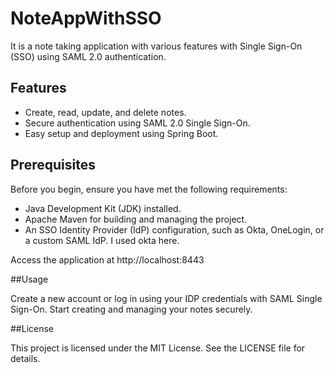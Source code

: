 # NoteAppWithSSO

It is a note taking application with various features with Single Sign-On (SSO) using SAML 2.0 authentication.

## Features

- Create, read, update, and delete notes.
- Secure authentication using SAML 2.0 Single Sign-On.
- Easy setup and deployment using Spring Boot.

## Prerequisites

Before you begin, ensure you have met the following requirements:

- Java Development Kit (JDK) installed.
- Apache Maven for building and managing the project.
- An SSO Identity Provider (IdP) configuration, such as Okta, OneLogin, or a custom SAML IdP. I used okta here.

Access the application at http://localhost:8443

##Usage

Create a new account or log in using your IDP credentials with SAML Single Sign-On.
Start creating and managing your notes securely.

##License

This project is licensed under the MIT License. See the LICENSE file for details.
